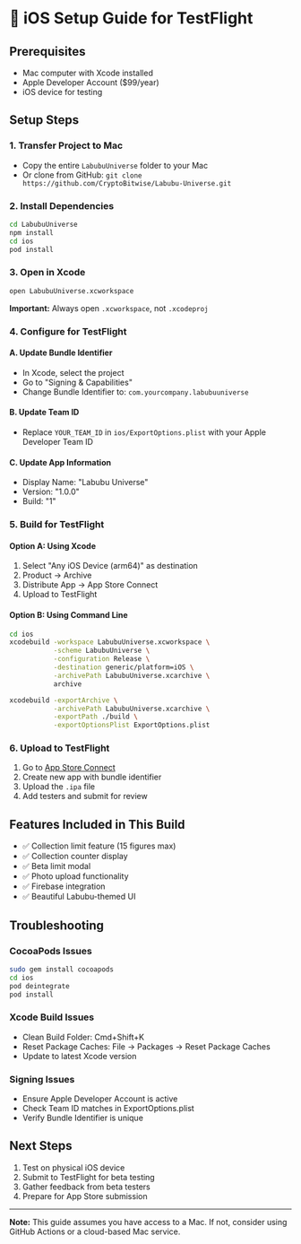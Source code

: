 # 🍎 iOS Setup Guide for TestFlight

## Prerequisites
- Mac computer with Xcode installed
- Apple Developer Account ($99/year)
- iOS device for testing

## Setup Steps

### 1. Transfer Project to Mac
- Copy the entire `LabubuUniverse` folder to your Mac
- Or clone from GitHub: `git clone https://github.com/CryptoBitwise/Labubu-Universe.git`

### 2. Install Dependencies
```bash
cd LabubuUniverse
npm install
cd ios
pod install
```

### 3. Open in Xcode
```bash
open LabubuUniverse.xcworkspace
```
**Important:** Always open `.xcworkspace`, not `.xcodeproj`

### 4. Configure for TestFlight

#### A. Update Bundle Identifier
- In Xcode, select the project
- Go to "Signing & Capabilities"
- Change Bundle Identifier to: `com.yourcompany.labubuuniverse`

#### B. Update Team ID
- Replace `YOUR_TEAM_ID` in `ios/ExportOptions.plist` with your Apple Developer Team ID

#### C. Update App Information
- Display Name: "Labubu Universe"
- Version: "1.0.0"
- Build: "1"

### 5. Build for TestFlight

#### Option A: Using Xcode
1. Select "Any iOS Device (arm64)" as destination
2. Product → Archive
3. Distribute App → App Store Connect
4. Upload to TestFlight

#### Option B: Using Command Line
```bash
cd ios
xcodebuild -workspace LabubuUniverse.xcworkspace \
           -scheme LabubuUniverse \
           -configuration Release \
           -destination generic/platform=iOS \
           -archivePath LabubuUniverse.xcarchive \
           archive

xcodebuild -exportArchive \
           -archivePath LabubuUniverse.xcarchive \
           -exportPath ./build \
           -exportOptionsPlist ExportOptions.plist
```

### 6. Upload to TestFlight
1. Go to [App Store Connect](https://appstoreconnect.apple.com)
2. Create new app with bundle identifier
3. Upload the `.ipa` file
4. Add testers and submit for review

## Features Included in This Build
- ✅ Collection limit feature (15 figures max)
- ✅ Collection counter display
- ✅ Beta limit modal
- ✅ Photo upload functionality
- ✅ Firebase integration
- ✅ Beautiful Labubu-themed UI

## Troubleshooting

### CocoaPods Issues
```bash
sudo gem install cocoapods
cd ios
pod deintegrate
pod install
```

### Xcode Build Issues
- Clean Build Folder: Cmd+Shift+K
- Reset Package Caches: File → Packages → Reset Package Caches
- Update to latest Xcode version

### Signing Issues
- Ensure Apple Developer Account is active
- Check Team ID matches in ExportOptions.plist
- Verify Bundle Identifier is unique

## Next Steps
1. Test on physical iOS device
2. Submit to TestFlight for beta testing
3. Gather feedback from beta testers
4. Prepare for App Store submission

---
**Note:** This guide assumes you have access to a Mac. If not, consider using GitHub Actions or a cloud-based Mac service.
